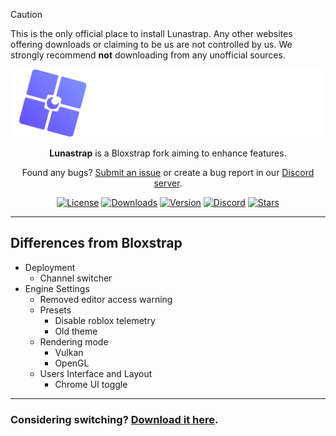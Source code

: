 > [!CAUTION]
> This is the only official place to install Lunastrap. Any other websites offering downloads or claiming to be us are not controlled by us. We strongly recommend **not** downloading from any unofficial sources.

<p align="center">
    <img src="https://github.com/lunastraplabs/lunastrap/raw/main/Images/Bloxstrap-full-dark.png" width="700">
</p>

<div align="center">

**Lunastrap** is a Bloxstrap fork aiming to enhance features.

Found any bugs? [Submit an issue](https://github.com/Meddsam/Froststrap/issues/new/choose) or create a bug report in our [Discord server](https://discord.gg/KdR9vpRcUN).

[![License][badge-repo-license]][repo-license]
[![Downloads][badge-repo-downloads]][repo-releases]
[![Version][badge-repo-latest]][repo-latest]
[![Discord][badge-discord]][discord-invite]
[![Stars][badge-repo-stars]][repo-stars]

</div>

---

## Differences from Bloxstrap

- Deployment
  - Channel switcher
- Engine Settings
  - Removed editor access warning
  - Presets
    - Disable roblox telemetry
    - Old theme
  - Rendering mode
    - Vulkan
    - OpenGL
  - Users Interface and Layout
    - Chrome UI toggle

---

### Considering switching? [Download it here](https://github.com/lunastraplabs/lunastrap/releases).

[badge-repo-license]:    https://img.shields.io/github/license/lunastraplabs/lunastrap?style=flat-square
[badge-repo-workflow]:   https://img.shields.io/github/actions/workflow/status/lunastraplabs/lunastrap/ci-release.yml?branch=main&style=flat-square&label=builds
[badge-repo-downloads]:  https://img.shields.io/github/downloads/lunastraplabs/lunastrap/latest/total?style=flat-square&color=981bfe
[badge-repo-latest]:     https://img.shields.io/github/v/release/lunastraplabs/lunastrap?style=flat-square&color=7a39fb
[badge-repo-stars]:      https://img.shields.io/github/stars/lunastraplabs/lunastrap?style=flat-square&color=dd9900

[badge-discord]: https://img.shields.io/discord/1346760094578249728?logo=discord&style=flat-square&logoColor=white&label=discord&color=4d3dff

[repo-license]:  https://github.com/lunastraplabs/lunastrap/blob/main/LICENSE
[repo-actions]:  https://github.com/lunastraplabs/lunastrap/actions
[repo-releases]: https://github.com/lunastraplabs/lunastrap/releases
[repo-latest]:   https://github.com/lunastraplabs/lunastrap/releases/latest
[repo-stars]: https://github.com/lunastraplabs/lunastrap/stargazers
[discord-invite]: https://discord.gg/YnZkKmUCuJ
